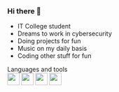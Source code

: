 ### Hi there 👋

+ IT College student
+ Dreams to work in cybersecurity
+ Doing projects for fun
+ Music on my daily basis
+ Coding other stuff for fun

Languages and tools </br>
<img height="28" width="28" src="https://cdn.jsdelivr.net/npm/simple-icons@v6/icons/python.svg" />
<img height="28" width="28" src="https://cdn.jsdelivr.net/npm/simple-icons@v6/icons/c.svg" />
<img height="28" width="28" src="https://cdn.jsdelivr.net/npm/simple-icons@v6/icons/github.svg" />
<img height="28" width="28" src="https://cdn.jsdelivr.net/npm/simple-icons@v6/icons/visualstudiocode.svg" /> </br>
